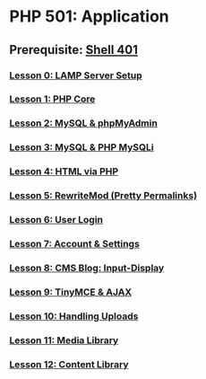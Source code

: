 # PHP 501: Application

## Prerequisite: [Shell 401](https://github.com/inkVerb/VIP/tree/master/401-shell)

### [Lesson 0: LAMP Server Setup](https://github.com/inkVerb/vip/blob/master/501-php/Lesson-00.md)

### [Lesson 1: PHP Core](https://github.com/inkVerb/vip/blob/master/501-php/Lesson-01.md)

### [Lesson 2: MySQL & phpMyAdmin](https://github.com/inkVerb/vip/blob/master/501-php/Lesson-02.md)

### [Lesson 3: MySQL & PHP MySQLi](https://github.com/inkVerb/vip/blob/master/501-php/Lesson-03.md)

### [Lesson 4: HTML via PHP](https://github.com/inkVerb/vip/blob/master/501-php/Lesson-04.md)

### [Lesson 5: RewriteMod (Pretty Permalinks)](https://github.com/inkVerb/vip/blob/master/501-php/Lesson-05.md)

### [Lesson 6: User Login](https://github.com/inkVerb/vip/blob/master/501-php/Lesson-06.md)

### [Lesson 7: Account & Settings](https://github.com/inkVerb/vip/blob/master/501-php/Lesson-07.md)

### [Lesson 8: CMS Blog: Input-Display](https://github.com/inkVerb/vip/blob/master/501-php/Lesson-08.md)

### [Lesson 9: TinyMCE & AJAX](https://github.com/inkVerb/vip/blob/master/501-php/Lesson-09.md)

### [Lesson 10: Handling Uploads](https://github.com/inkVerb/vip/blob/master/501-php/Lesson-10.md)

### [Lesson 11: Media Library](https://github.com/inkVerb/vip/blob/master/501-php/Lesson-11.md)

### [Lesson 12: Content Library](https://github.com/inkVerb/vip/blob/master/501-php/Lesson-12.md)
